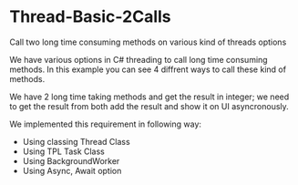 # Thread-Basic-2Calls
Call two long time consuming methods on various kind of threads options

We have various options in C# threading to call long time consuming methods.
In this example you can see 4 diffrent ways to call these kind of methods.

We have 2 long time taking methods and get the result in integer; we need to get the result from both add the result and show it on UI asyncronously.

We implemented this requirement in following way:

* Using classing Thread Class
* Using TPL Task Class
* Using BackgroundWorker
* Using Async, Await option
